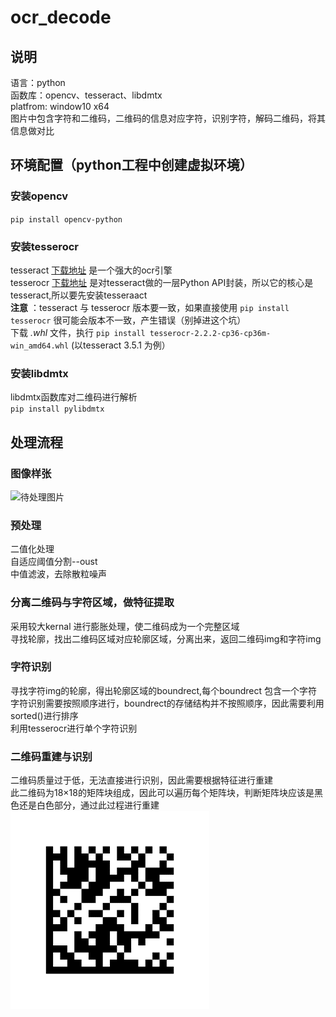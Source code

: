 # ocr_decode
## 说明
语言：python  
函数库：opencv、tesseract、libdmtx  
platfrom: window10 x64  
图片中包含字符和二维码，二维码的信息对应字符，识别字符，解码二维码，将其信息做对比

## 环境配置（python工程中创建虚拟环境）
### 安装opencv 
`pip install opencv-python`
### 安装tesserocr
tesseract [下载地址](https://digi.bib.uni-mannheim.de/tesseract/) 是一个强大的ocr引擎    
tesserocr [下载地址](https://github.com/simonflueckiger/tesserocr-windows_build/releases) 是对tesseract做的一层Python API封装，所以它的核心是tesseract,所以要先安装tesseraact   
**注意** ：tesseract 与 tesserocr 版本要一致，如果直接使用 `pip install tesserocr` 很可能会版本不一致，产生错误（别掉进这个坑）  
下载 _.whl_ 文件，执行 `pip install tesserocr-2.2.2-cp36-cp36m-win_amd64.whl` (以tesseract 3.5.1 为例）
### 安装libdmtx
libdmtx函数库对二维码进行解析  
`pip install pylibdmtx`

## 处理流程
### 图像样张
![待处理图片](https://raw.githubusercontent.com/Plinys/ocr_decode/master/img/MER-504-10GM-P(192.168.1.60%5B00-21-49-00-F0-C5%5D)_2018-08-02_10_08_30_944-0.bmp)
### 预处理
二值化处理  
自适应阈值分割--oust  
中值滤波，去除散粒噪声
### 分离二维码与字符区域，做特征提取
采用较大kernal 进行膨胀处理，使二维码成为一个完整区域  
寻找轮廓，找出二维码区域对应轮廓区域，分离出来，返回二维码img和字符img
### 字符识别
寻找字符img的轮廓，得出轮廓区域的boundrect,每个boundrect 包含一个字符  
字符识别需要按照顺序进行，boundrect的存储结构并不按照顺序，因此需要利用sorted()进行排序  
利用tesserocr进行单个字符识别
### 二维码重建与识别
二维码质量过于低，无法直接进行识别，因此需要根据特征进行重建  
此二维码为18×18的矩阵块组成，因此可以遍历每个矩阵块，判断矩阵块应该是黑色还是白色部分，通过此过程进行重建
![二维码](https://github.com/Plinys/ocr_decode/blob/master/rebuilt_dm.png)


    
